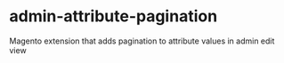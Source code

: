 # admin-attribute-pagination
Magento extension that adds pagination to attribute values in admin edit view
